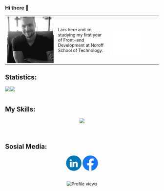 ### Hi there 👋
<div display="inline-block" align=center>

</div>

<table>
<tr>
<td align="top" width="33%">
<img align="center" src="https://github.com/larssandell/LarsSandell/blob/main/lars.jpg" width="200" />
</td>
<td width="34%">
<p>Lars here and im studying my first year of Front-end Development at Noroff School of Technology.</p>
</td>
<td align="top" width="33%">
  <div>
    <br>
    <img align="center" src="https://github.com/larssandell/LarsSandell/blob/main/LS-logo-whiteV2.png" width="100">
    <br>
  </div>
</td>
</tr>
</table>

<h2>Statistics:</h2>
<div style="display: flex; flex-direction: row;">
 <img class="img" src="https://github-readme-stats.vercel.app/api?username=larssandell&show_icons=true&theme=dark" />
 <img class="img" src="https://github-readme-stats.vercel.app/api/top-langs/?username=larssandell&theme=dark&layout=compact" />
</div> 
<br>
  
<h2>My Skills:</h2>
    <p align="center">
  <a href="https://skillicons.dev">
    <img src="https://skillicons.dev/icons?i=js,html,css,figma,github,ai,ps,netlify,vscode" />
  </a>
</p>
<br>
  
<h2>Sosial Media:</h2>
  
<div align="center">
<a href="https://www.linkedin.com/in/lars-sandell"><img height="50" src="https://github.com/larssandell/LarsSandell/blob/main/LinkedIN.png?raw=true"></a>
<a href="https://www.facebook.com/BingoPingo"><img height="50" src="https://github.com/larssandell/LarsSandell/blob/main/Facebook.png?raw=true"></a>
</div>
<br>

<div align="center">

![Profile views](https://gpvc.arturio.dev/larssandell)  
  
</div>


